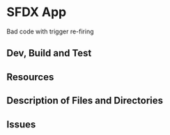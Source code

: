 # SFDX App

Bad code with trigger re-firing

## Dev, Build and Test

## Resources

## Description of Files and Directories

## Issues
